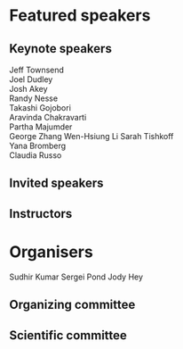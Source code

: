 # Featured speakers

## Keynote speakers

Jeff Townsend  
Joel Dudley  
Josh Akey  
Randy Nesse  
Takashi Gojobori  
Aravinda Chakravarti  
Partha Majumder  
George Zhang
Wen-Hsiung Li
Sarah Tishkoff  
Yana Bromberg  
Claudia Russo   

## Invited speakers


## Instructors


# Organisers

Sudhir Kumar
Sergei Pond
Jody Hey

## Organizing committee


## Scientific committee
